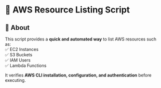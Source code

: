 # 🚀 AWS Resource Listing Script

## 📖 About 
This script provides a **quick and automated way** to list AWS resources such as:  
✅ EC2 Instances  
✅ S3 Buckets  
✅ IAM Users  
✅ Lambda Functions  

It verifies **AWS CLI installation, configuration, and authentication** before executing.  
